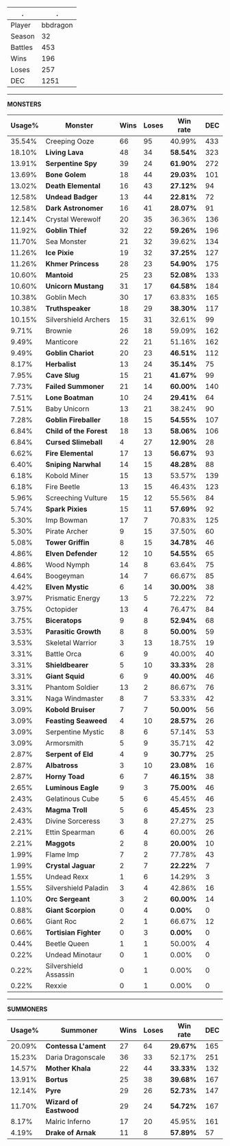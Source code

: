 .|.
|-|-
Player|bbdragon
Season|32
Battles|453
Wins|196
Loses|257
DEC|1251

---
**MONSTERS**

Usage%|Monster|Wins|Loses|Win rate|DEC|
-|-|-|-|-|-|
35.54%|Creeping Ooze|66|95|40.99%|433|
18.10%|**Living Lava**|48|34|**58.54%**|323|
13.91%|**Serpentine Spy**|39|24|**61.90%**|272|
13.69%|**Bone Golem**|18|44|**29.03%**|101|
13.02%|**Death Elemental**|16|43|**27.12%**|94|
12.58%|**Undead Badger**|13|44|**22.81%**|72|
12.58%|**Dark Astronomer**|16|41|**28.07%**|91|
12.14%|Crystal Werewolf|20|35|36.36%|136|
11.92%|**Goblin Thief**|32|22|**59.26%**|196|
11.70%|Sea Monster|21|32|39.62%|134|
11.26%|**Ice Pixie**|19|32|**37.25%**|127|
11.26%|**Khmer Princess**|28|23|**54.90%**|175|
10.60%|**Mantoid**|25|23|**52.08%**|133|
10.60%|**Unicorn Mustang**|31|17|**64.58%**|184|
10.38%|Goblin Mech|30|17|63.83%|165|
10.38%|**Truthspeaker**|18|29|**38.30%**|117|
10.15%|Silvershield Archers|15|31|32.61%|99|
9.71%|Brownie|26|18|59.09%|162|
9.49%|Manticore|22|21|51.16%|162|
9.49%|**Goblin Chariot**|20|23|**46.51%**|112|
8.17%|**Herbalist**|13|24|**35.14%**|75|
7.95%|**Cave Slug**|15|21|**41.67%**|99|
7.73%|**Failed Summoner**|21|14|**60.00%**|140|
7.51%|**Lone Boatman**|10|24|**29.41%**|64|
7.51%|Baby Unicorn|13|21|38.24%|90|
7.28%|**Goblin Fireballer**|18|15|**54.55%**|107|
6.84%|**Child of the Forest**|18|13|**58.06%**|106|
6.84%|**Cursed Slimeball**|4|27|**12.90%**|28|
6.62%|**Fire Elemental**|17|13|**56.67%**|93|
6.40%|**Sniping Narwhal**|14|15|**48.28%**|88|
6.18%|Kobold Miner|15|13|53.57%|139|
6.18%|Fire Beetle|13|15|46.43%|123|
5.96%|Screeching Vulture|15|12|55.56%|84|
5.74%|**Spark Pixies**|15|11|**57.69%**|92|
5.30%|Imp Bowman|17|7|70.83%|125|
5.30%|Pirate Archer|9|15|37.50%|60|
5.08%|**Tower Griffin**|8|15|**34.78%**|46|
4.86%|**Elven Defender**|12|10|**54.55%**|65|
4.86%|Wood Nymph|14|8|63.64%|75|
4.64%|Boogeyman|14|7|66.67%|85|
4.42%|**Elven Mystic**|6|14|**30.00%**|38|
3.97%|Prismatic Energy|13|5|72.22%|72|
3.75%|Octopider|13|4|76.47%|84|
3.75%|**Biceratops**|9|8|**52.94%**|68|
3.53%|**Parasitic Growth**|8|8|**50.00%**|59|
3.53%|Skeletal Warrior|3|13|18.75%|19|
3.31%|Battle Orca|6|9|40.00%|40|
3.31%|**Shieldbearer**|5|10|**33.33%**|28|
3.31%|**Giant Squid**|6|9|**40.00%**|46|
3.31%|Phantom Soldier|13|2|86.67%|76|
3.31%|Naga Windmaster|8|7|53.33%|42|
3.09%|**Kobold Bruiser**|7|7|**50.00%**|56|
3.09%|**Feasting Seaweed**|4|10|**28.57%**|26|
3.09%|Serpentine Mystic|8|6|57.14%|53|
3.09%|Armorsmith|5|9|35.71%|42|
2.87%|**Serpent of Eld**|4|9|**30.77%**|25|
2.87%|**Albatross**|3|10|**23.08%**|16|
2.87%|**Horny Toad**|6|7|**46.15%**|38|
2.65%|**Luminous Eagle**|9|3|**75.00%**|46|
2.43%|Gelatinous Cube|5|6|45.45%|46|
2.43%|**Magma Troll**|5|6|**45.45%**|23|
2.43%|Divine Sorceress|3|8|27.27%|25|
2.21%|Ettin Spearman|6|4|60.00%|26|
2.21%|**Maggots**|2|8|**20.00%**|10|
1.99%|Flame Imp|7|2|77.78%|43|
1.99%|**Crystal Jaguar**|2|7|**22.22%**|7|
1.55%|Undead Rexx|1|6|14.29%|3|
1.55%|Silvershield Paladin|3|4|42.86%|16|
1.10%|**Orc Sergeant**|3|2|**60.00%**|14|
0.88%|**Giant Scorpion**|0|4|**0.00%**|0|
0.66%|Giant Roc|2|1|66.67%|12|
0.66%|**Tortisian Fighter**|0|3|**0.00%**|0|
0.44%|Beetle Queen|1|1|50.00%|4|
0.22%|Undead Minotaur|0|1|0.00%|0|
0.22%|Silvershield Assassin|0|1|0.00%|0|
0.22%|Rexxie|0|1|0.00%|0|

---
**SUMMONERS**

Usage%|Summoner|Wins|Loses|Win rate|DEC|
-|-|-|-|-|-|
20.09%|**Contessa L'ament**|27|64|**29.67%**|165|
15.23%|Daria Dragonscale|36|33|52.17%|251|
14.57%|**Mother Khala**|22|44|**33.33%**|132|
13.91%|**Bortus**|25|38|**39.68%**|167|
12.14%|**Pyre**|29|26|**52.73%**|147|
11.70%|**Wizard of Eastwood**|29|24|**54.72%**|167|
8.17%|Malric Inferno|17|20|45.95%|161|
4.19%|**Drake of Arnak**|11|8|**57.89%**|57|
